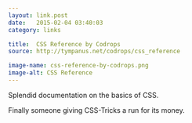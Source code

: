 ```yaml
---
layout: link.post
date:   2015-02-04 03:40:03
category: links

title:  CSS Reference by Codrops
source: http://tympanus.net/codrops/css_reference

image-name: css-reference-by-codrops.png
image-alt: CSS Reference
---
```


Splendid documentation on the basics of CSS. 

Finally someone giving CSS-Tricks a run for its money.